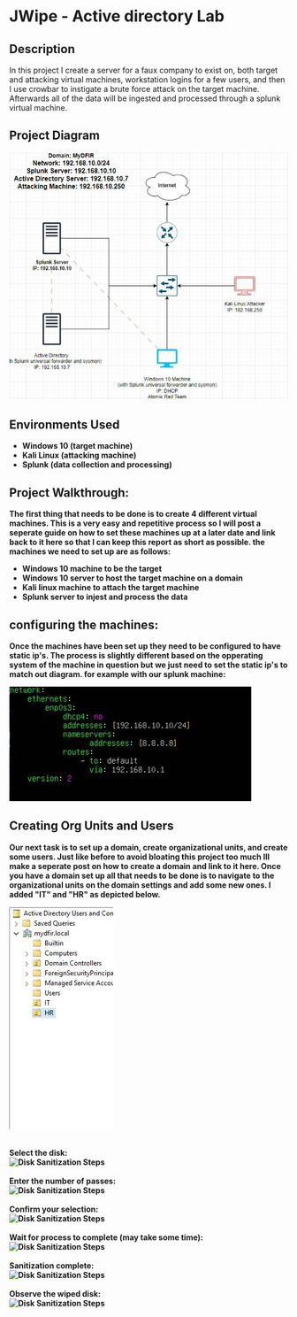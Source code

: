 <h1>JWipe - Active directory Lab</h1>

<h2>Description</h2>
In this project I create a server for a faux company to exist on, both target and attacking virtual machines, workstation logins for a few users, and then I use crowbar to instigate a brute force attack on the target machine. 
Afterwards all of the data will be ingested and processed through a splunk virtual machine.
<br />


<h2>Project Diagram</h2>

![Diagram](ActiveDirectoryLabDiagram.JPG)

<h2>Environments Used </h2>

- <b>Windows 10 (target machine)</b>
- <b>Kali Linux (attacking machine)</b>
- <b>Splunk (data collection and processing)</b>

<h2>Project Walkthrough:</h2>


<b>The first thing that needs to be done is to create 4 different virtual machines. This is a very easy and repetitive process so I will post a seperate guide on how to set these machines up at a later date and link back to it here so that I can keep this report as short as possible. the machines we need to set up are as follows: </b>

 - <b>Windows 10 machine to be the target</b>
 - <b>Windows 10 server to host the target machine on a domain</b>
 - <b>Kali linux machine to attach the target machine</b>
 - <b>Splunk server to injest and process the data</b>
 
 <h2>configuring the machines:</h2>
 <b>Once the machines have been set up they need to be configured to have static ip's. </b>
 <b>The process is slightly different based on the opperating system of the machine in question but we just need to set the static ip's to match out diagram. for example with our splunk machine:<b/>
  
 ![NetPlan](netplan-configuration.JPG)

 <h2>Creating Org Units and Users</h2>
 <b>Our next task is to set up a domain, create organizational units, and create some users. Just like before to avoid bloating this project too much Ill make a seperate post on how to create a domain and link to it here. 
 Once you have a domain set up all that needs to be done is to navigate to the organizational units on the domain settings and add some new ones. I added "IT" and "HR" as depicted below.<b/>

 ![NetPlan](orginizationalunits.JPG)
  
<br />
Select the disk:  <br/>
<img src="https://i.imgur.com/tcTyMUE.png" height="80%" width="80%" alt="Disk Sanitization Steps"/>
<br />
<br />
Enter the number of passes: <br/>
<img src="https://i.imgur.com/nCIbXbg.png" height="80%" width="80%" alt="Disk Sanitization Steps"/>
<br />
<br />
Confirm your selection:  <br/>
<img src="https://i.imgur.com/cdFHBiU.png" height="80%" width="80%" alt="Disk Sanitization Steps"/>
<br />
<br />
Wait for process to complete (may take some time):  <br/>
<img src="https://i.imgur.com/JL945Ga.png" height="80%" width="80%" alt="Disk Sanitization Steps"/>
<br />
<br />
Sanitization complete:  <br/>
<img src="https://i.imgur.com/K71yaM2.png" height="80%" width="80%" alt="Disk Sanitization Steps"/>
<br />
<br />
Observe the wiped disk:  <br/>
<img src="https://i.imgur.com/AeZkvFQ.png" height="80%" width="80%" alt="Disk Sanitization Steps"/>
</p>

<!--
 ```diff
- text in red
+ text in green
! text in orange
# text in gray
@@ text in purple (and bold)@@
```
--!>

